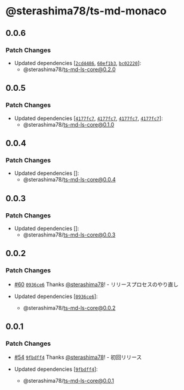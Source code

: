 # @sterashima78/ts-md-monaco

## 0.0.6

### Patch Changes

- Updated dependencies [[`2cd4486`](https://github.com/sterashima78/ts-md/commit/2cd44869c6d1888ba0df15b91c0ea69b909cb54e), [`60ef1b3`](https://github.com/sterashima78/ts-md/commit/60ef1b33ea87d49ef0c323ccf1e58a5d9d79d7d3), [`bc02220`](https://github.com/sterashima78/ts-md/commit/bc02220aa7d443454b35479080bc253aa6443a26)]:
  - @sterashima78/ts-md-ls-core@0.2.0

## 0.0.5

### Patch Changes

- Updated dependencies [[`4177fc7`](https://github.com/sterashima78/ts-md/commit/4177fc77fd1b1dfb3218d797ff67aef9749d5e58), [`4177fc7`](https://github.com/sterashima78/ts-md/commit/4177fc77fd1b1dfb3218d797ff67aef9749d5e58), [`4177fc7`](https://github.com/sterashima78/ts-md/commit/4177fc77fd1b1dfb3218d797ff67aef9749d5e58), [`4177fc7`](https://github.com/sterashima78/ts-md/commit/4177fc77fd1b1dfb3218d797ff67aef9749d5e58)]:
  - @sterashima78/ts-md-ls-core@0.1.0

## 0.0.4

### Patch Changes

- Updated dependencies []:
  - @sterashima78/ts-md-ls-core@0.0.4

## 0.0.3

### Patch Changes

- Updated dependencies []:
  - @sterashima78/ts-md-ls-core@0.0.3

## 0.0.2

### Patch Changes

- [#60](https://github.com/sterashima78/ts-md/pull/60) [`0936ce6`](https://github.com/sterashima78/ts-md/commit/0936ce6de639715128b9cf816df3529ce0b3c369) Thanks [@sterashima78](https://github.com/sterashima78)! - リリースプロセスのやり直し

- Updated dependencies [[`0936ce6`](https://github.com/sterashima78/ts-md/commit/0936ce6de639715128b9cf816df3529ce0b3c369)]:
  - @sterashima78/ts-md-ls-core@0.0.2

## 0.0.1

### Patch Changes

- [#54](https://github.com/sterashima78/ts-md/pull/54) [`9fbdff4`](https://github.com/sterashima78/ts-md/commit/9fbdff475e9e9db6a607a975563e9a8daf167ea1) Thanks [@sterashima78](https://github.com/sterashima78)! - 初回リリース

- Updated dependencies [[`9fbdff4`](https://github.com/sterashima78/ts-md/commit/9fbdff475e9e9db6a607a975563e9a8daf167ea1)]:
  - @sterashima78/ts-md-ls-core@0.0.1
